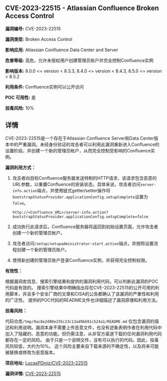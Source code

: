 ## CVE-2023-22515 - Atlassian Confluence Broken Access Control

**漏洞编号:** CVE-2023-22515

**漏洞类型:** Broken Access Control

**影响应用:** Atlassian Confluence Data Center and Server

**危害等级:** 高危，允许未授权用户创建管理员账户并完全控制Confluence实例

**影响版本:** 8.0.0 <= version < 8.3.3, 8.4.0 <= version < 8.4.3, 8.5.0 <= version < 8.5.2

**利用条件:** Confluence实例可以公开访问

**POC 可用性:** 是

**投毒风险:** 10%

## 详情

CVE-2023-22515是一个存在于Atlassian Confluence Server和Data Center版本中的严重漏洞。未经身份验证的攻击者可以利用此漏洞重新进入Confluence的设置阶段，并创建一个新的管理员帐户，从而完全控制受影响的Confluence实例。

**漏洞利用方式：**

1.  攻击者向目标Confluence服务器发送特制的HTTP请求，该请求包含恶意的URL参数，以重置Confluence的安装状态。具体来说，攻击者访问`server-info.action`端点，并使用链式getter/setter操作将`bootstrapStatusProvider.applicationConfig.setupComplete`设置为`false`。

    ```
    http://<Confluence_URL>/server-info.action?bootstrapStatusProvider.applicationConfig.setupComplete=false
    ```

2.  成功执行此请求后，Confluence服务器将返回到初始设置页面，允许攻击者创建一个新的管理员帐户。
3.  攻击者访问`/setup/setupadministrator-start.action`端点，并按照设置流程创建一个新的管理员账户。
4.  使用新创建的管理员账户登录Confluence实例，并获得完全控制权限。

**有效性：**

根据漏洞库信息、搜索引擎结果和提供的漏洞利用代码，可以判断此漏洞的POC代码是有效的。 搜索引擎结果中明确指出存在CVE-2023-22515的公开可用的利用脚本，并且多个安全厂商的文章和CISA的公告都确认了该漏洞的严重性和利用的广泛性。 提供的POC代码的README文件也详细描述了漏洞原理和利用方法。

**投毒风险：**

代码仓库`/tmp/9ac8e2d80e235c23c13ad9b691c524a1/README.md` 仅包含漏洞的描述和利用说明。漏洞本身不需要上传恶意文件，也没有迹象表明作者在利用代码中加入了隐藏的、恶意的功能。但仍需注意，从非官方渠道下载的任何漏洞利用代码都存在一定的风险。 由于只是一个说明文件，没有可以执行的代码。因此，投毒风险较低，大约为10%。 这个风险主要来自下载来源的不确定性，以及将来可能被替换或修改为恶意版本。

**项目地址:** [LucasPDiniz/CVE-2023-22515](https://github.com/LucasPDiniz/CVE-2023-22515)

**漏洞详情:** [CVE-2023-22515](https://nvd.nist.gov/vuln/detail/CVE-2023-22515)